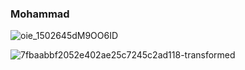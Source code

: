 ### Mohammad


![oie_1502645dM9OO6ID](https://github.com/moh4b-z/moh4b-z/assets/77904933/b3075daf-0fb5-47be-aab7-8899f934ddae)



![7fbaabbf2052e402ae25c7245c2ad118-transformed](https://github.com/moh4b-z/moh4b-z/assets/77904933/7b7863f2-80da-41af-8a2f-12e923b82d67)
